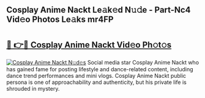 ## Cosplay Anime Nackt Le𝚊k𝚎d N𝚞𝚍e - Part-Nc4 Vid𝚎o Photos Le𝚊ks mr4FP

# <h2><a href="http://fb510r7.evod.top/?m=Cosplay+Anime+Nackt">🔗 👉🔴 Cosplay Anime Nackt Vid𝚎o Ph𝚘t𝚘s</a></h2>

[![Cosplay Anime Nackt N𝚞d𝚎s](https://i.imgur.com/8V9OHl7.gif)](http://fb510r7.evod.top/?m=Cosplay+Anime+Nackt)
Social media star Cosplay Anime Nackt who has gained fame for posting lifestyle and dance-related content, including dance trend performances and mini vlogs. Cosplay Anime Nackt public persona is one of approachability and authenticity, but his private life is shrouded in mystery. 
